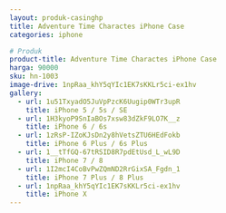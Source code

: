 ```yaml
---
layout: produk-casinghp
title: Adventure Time Charactes iPhone Case
categories: iphone

# Produk
product-title: Adventure Time Charactes iPhone Case
harga: 90000
sku: hn-1003
image-drive: 1npRaa_khY5qYIc1EK7sKKLr5ci-ex1hv
gallery:
  - url: 1u51TxyadO5JuVpPzcK6Uugip0WTr3upR
    title: iPhone 5 / 5s / SE
  - url: 1H3kyoP9SnIaBOs7xsw83dZkF9LO7K__z
    title: iPhone 6 / 6s
  - url: 1zRsP-IZoKJsDn2y8hVetsZTU6HEdFokb
    title: iPhone 6 Plus / 6s Plus
  - url: 1__tTfGQ-67tRSID8R7pdEtUsd_L_wL9D
    title: iPhone 7 / 8
  - url: 1I2mcI4CoBvPwZQmND2RrGixSA_Fgdn_1
    title: iPhone 7 Plus / 8 Plus
  - url: 1npRaa_khY5qYIc1EK7sKKLr5ci-ex1hv
    title: iPhone X
---
```

